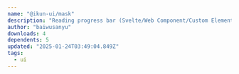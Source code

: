 ```yaml
---
name: "@ikun-ui/mask"
description: "Reading progress bar (Svelte/Web Component/Custom Element)"
author: "baiwusanyu"
downloads: 4
dependents: 5
updated: "2025-01-24T03:49:04.849Z"
tags: 
  - ui
---
```

